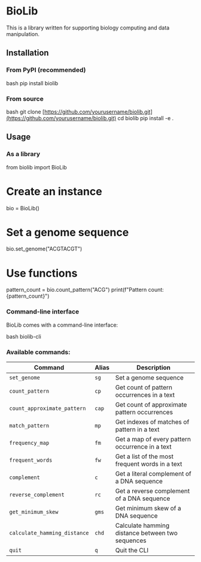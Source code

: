 # BioLib

This is a library written for supporting biology computing and data manipulation.

## Installation

### From PyPI (recommended)

bash pip install biolib

### From source

bash git clone [https://github.com/yourusername/biolib.git](https://github.com/yourusername/biolib.git)
cd biolib pip install -e .

## Usage

### As a library

from biolib import BioLib

# Create an instance
bio = BioLib()

# Set a genome sequence
bio.set_genome("ACGTACGT")

# Use functions
pattern_count = bio.count_pattern("ACG") print(f"Pattern count: {pattern_count}")

### Command-line interface

BioLib comes with a command-line interface:

bash biolib-cli

### Available commands:
| Command                     | Alias | Description                                      |
|-----------------------------|-------|--------------------------------------------------|
| `set_genome`                | `sg`  | Set a genome sequence                            |
| `count_pattern`             | `cp`  | Get count of pattern occurrences in a text       |
| `count_approximate_pattern` | `cap` | Get count of approximate pattern occurrences     |
| `match_pattern`             | `mp`  | Get indexes of matches of pattern in a text      |
| `frequency_map`             | `fm`  | Get a map of every pattern occurrence in a text  |
| `frequent_words`            | `fw`  | Get a list of the most frequent words in a text  |
| `complement`                | `c`   | Get a literal complement of a DNA sequence       |
| `reverse_complement`        | `rc`  | Get a reverse complement of a DNA sequence       |
| `get_minimum_skew`          | `gms` | Get minimum skew of a DNA sequence               |
| `calculate_hamming_distance`| `chd` | Calculate hamming distance between two sequences |
| `quit`                      | `q`   | Quit the CLI                                     |

